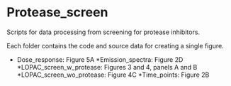 # Protease_screen

Scripts for data processing from screening for protease inhibitors.

Each folder contains the code and source data for creating a single figure.
* Dose_response: Figure 5A
*Emission_spectra: Figure 2D
*LOPAC_screen_w_protease: Figures 3 and 4, panels A and B
*LOPAC_screen_wo_protease: Figure 4C
*Time_points: Figure 2B


